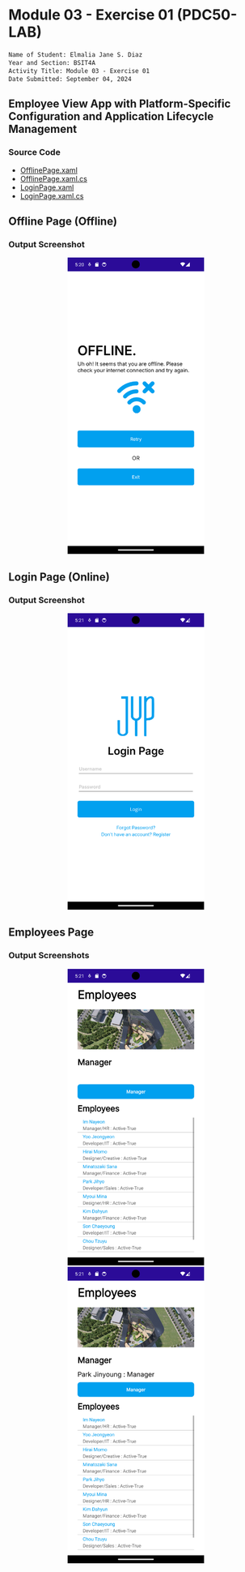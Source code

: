 # Module 03 - Exercise 01 (PDC50-LAB)

    Name of Student: Elmalia Jane S. Diaz
    Year and Section: BSIT4A
    Activity Title: Module 03 - Exercise 01
    Date Submitted: September 04, 2024

## Employee View App with Platform-Specific Configuration and Application Lifecycle Management
### Source Code
- [OfflinePage.xaml](Module03Exercise01/View/OfflinePage.xaml)
- [OfflinePage.xaml.cs](Module03Exercise01/View/OfflinePage.xaml.cs)
- [LoginPage.xaml](Module03Exercise01/View/LoginPage.xaml)
- [LoginPage.xaml.cs](Module03Exercise01/View/LoginPage.xaml.cs)

## Offline Page (Offline)
### Output Screenshot
<p align="center">
    <img src="Screenshots/Offline.png" alt="Offline" width="270" height="585">
</p>

## Login Page (Online)
### Output Screenshot
<p align="center">
    <img src="Screenshots/Online.png" alt="Online" width="270" height="585">
</p>

## Employees Page
### Output Screenshots
<p align="center">
    <img src="Screenshots/Employees-Page-1.png" alt="EmployeePage-1" width="270" height="585">
    <img src="Screenshots/Employees-Page-2.png" alt="EmployeePage-2" width="270" height="585">
</p>
